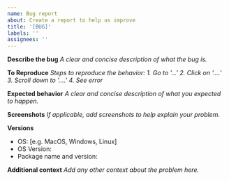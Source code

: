 ```yaml
---
name: Bug report
about: Create a report to help us improve
title: '[BUG]'
labels: ''
assignees: ''
---
```


**Describe the bug**
_A clear and concise description of what the bug is._

**To Reproduce**
_Steps to reproduce the behavior:_
_1. Go to '...'_
_2. Click on '....'_
_3. Scroll down to '....'_
_4. See error_

**Expected behavior**
_A clear and concise description of what you expected to happen._

**Screenshots**
_If applicable, add screenshots to help explain your problem._

**Versions**

- OS: [e.g. MacOS, Windows, Linux]
- OS Version:
- Package name and version:

**Additional context**
_Add any other context about the problem here._
